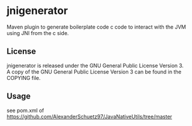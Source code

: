 # jnigenerator
Maven plugin to generate boilerplate code c code to interact with the JVM using JNI from the c side.

## License
jnigenerator is released under the GNU General Public License Version 3.<br>
A copy of the GNU General Public License Version 3 can be found in the COPYING file.<br>

## Usage
see pom.xml of https://github.com/AlexanderSchuetz97/JavaNativeUtils/tree/master